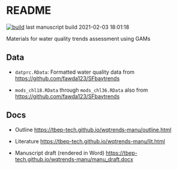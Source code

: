 
# README

[![build](https://github.com/tbep-tech/wqtrends-manu/workflows/build/badge.svg)](https://github.com/tbep-tech/wqtrends-manu/actions)
last manuscript build 2021-02-03 18:01:18

Materials for water quality trends assessment using GAMs

## Data

  - `datprc.RData`: Formatted water quality data from
    <https://github.com/fawda123/SFbaytrends>

  - `mods_chl18.RData` through `mods_chl36.RData` also from
    <https://github.com/fawda123/SFbaytrends>

## Docs

  - Outline <https://tbep-tech.github.io/wqtrends-manu/outline.html>

  - Literature <https://tbep-tech.github.io/wqtrends-manu/lit.html>

  - Manuscript draft (rendered in Word)
    <https://tbep-tech.github.io/wqtrends-manu/manu_draft.docx>

